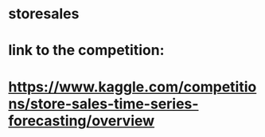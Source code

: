 # storesales
# link to the competition:
# https://www.kaggle.com/competitions/store-sales-time-series-forecasting/overview

